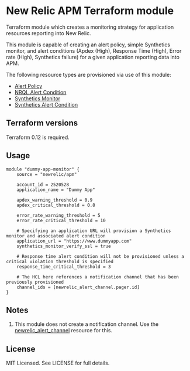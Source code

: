 # New Relic APM Terraform module

Terraform module which creates a monitoring strategy for application resources reporting into New Relic.

This module is capable of creating an alert policy, simple Synthetics monitor, and alert conditions (Apdex (High), Response Time (High), Error rate (High), Synthetics failure) for a given application reporting data into APM.

The following resource types are provisioned via use of this module:

* [Alert Policy](https://www.terraform.io/docs/providers/newrelic/r/alert_policy.html)
* [NRQL Alert Condition](https://www.terraform.io/docs/providers/newrelic/r/nrql_alert_condition.html)
* [Synthetics Monitor](https://www.terraform.io/docs/providers/newrelic/r/synthetics_monitor.html)
* [Synthetics Alert Condition](https://www.terraform.io/docs/providers/newrelic/r/synthetics_alert_condition.html)

## Terraform versions

Terraform 0.12 is required.

## Usage

```hcl
module "dummy-app-monitor" {
    source = "newrelic/apm"

    account_id = 2520528
    application_name = "Dummy App"

    apdex_warning_threshold = 0.9
    apdex_critical_threshold = 0.8

    error_rate_warning_threshold = 5
    error_rate_critical_threshold = 10

    # Specifying an application URL will provision a Synthetics monitor and associated alert condition
    application_url = "https://www.dummyapp.com"
    synthetics_monitor_verify_ssl = true

    # Response time alert condition will not be provisioned unless a critical violation threshold is specified
    response_time_critical_threshold = 3

    # The HCL here references a notification channel that has been previously provisioned
    channel_ids = [newrelic_alert_channel.pager.id]
}
```

## Notes

1. This module does not create a notification channel. Use the [newrelic_alert_channel](https://www.terraform.io/docs/providers/newrelic/r/alert_channel.html) resource for this.

<!-- BEGINNING OF PRE-COMMIT-TERRAFORM DOCS HOOK -->
<!-- END OF PRE-COMMIT-TERRAFORM DOCS HOOK -->

## License

MIT Licensed. See LICENSE for full details.